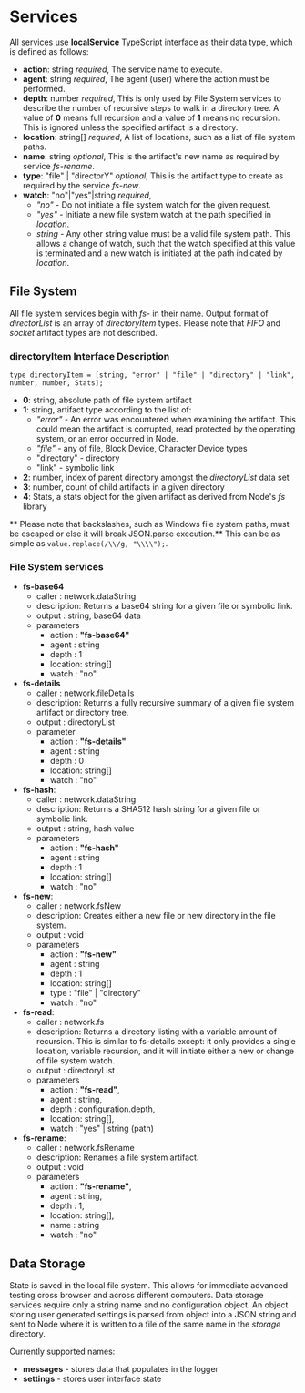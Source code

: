 # Services
All services use **localService** TypeScript interface as their data type, which is defined as follows:

* **action**: string *required*, The service name to execute.
* **agent**: string *required*, The agent (user) where the action must be performed.
* **depth**: number *required*, This is only used by File System services to describe the number of recursive steps to walk in a directory tree. A value of **0** means full recursion and a value of **1** means no recursion. This is ignored unless the specified artifact is a directory.
* **location**: string[] *required*, A list of locations, such as a list of file system paths.
* **name**: string *optional*, This is the artifact's new name as required by service *fs-rename*.
* **type**: "file" | "directorY" *optional*, This is the artifact type to create as required by the service *fs-new*.
* **watch**: "no"|"yes"|string *required*,
   - *"no"* - Do not initiate a file system watch for the given request.
   - *"yes"* - Initiate a new file system watch at the path specified in *location*.
   - *string* - Any other string value must be a valid file system path. This allows a change of watch, such that the watch specified at this value is terminated and a new watch is initiated at the path indicated by *location*.

## File System
All file system services begin with *fs-* in their name.  Output format of *directorList* is an array of *directoryItem* types. Please note that *FIFO* and *socket* artifact types are not described.

### directoryItem Interface Description
`type directoryItem = [string, "error" | "file" | "directory" | "link", number, number, Stats];`
* **0**: string, absolute path of file system artifact
* **1**: string, artifact type according to the list of:
   - *"error"*   - An error was encountered when examining the artifact.  This could mean the artifact is corrupted, read protected by the operating system, or an error occurred in Node.
   - *"file"*    - any of file, Block Device, Character Device types
   - "directory" - directory
   - "link"      - symbolic link
* **2**: number, index of parent directory amongst the *directoryList* data set
* **3**: number, count of child artifacts in a given directory
* **4**: Stats, a stats object for the given artifact as derived from Node's *fs* library

** Please note that backslashes, such as Windows file system paths, must be escaped or else it will break JSON.parse execution.**  This can be as simple as `value.replace(/\\/g, "\\\\");`.

### File System services
* **fs-base64**
   - caller     : network.dataString
   - description: Returns a base64 string for a given file or symbolic link.
   - output     : string, base64 data
   - parameters
      * action  : **"fs-base64"**
      * agent   : string
      * depth   : 1
      * location: string[]
      * watch   : "no"
* **fs-details**
   - caller     : network.fileDetails
   - description: Returns a fully recursive summary of a given file system artifact or directory tree.
   - output     : directoryList
   - parameter
      * action  : **"fs-details"**
      * agent   : string
      * depth   : 0
      * location: string[]
      * watch   : "no"
* **fs-hash**:
   - caller     : network.dataString
   - description: Returns a SHA512 hash string for a given file or symbolic link.
   - output     : string, hash value
   - parameters
      * action  : **"fs-hash"**
      * agent   : string
      * depth   : 1
      * location: string[]
      * watch   : "no"
* **fs-new**:
   - caller     : network.fsNew
   - description: Creates either a new file or new directory in the file system.
   - output     : void
   - parameters
      * action  : **"fs-new"**
      * agent   : string
      * depth   : 1
      * location: string[]
      * type    : "file" | "directory"
      * watch   : "no"
* **fs-read**:
   - caller     : network.fs
   - description: Returns a directory listing with a variable amount of recursion. This is similar to fs-details except: it only provides a single location, variable recursion, and it will initiate either a new or change of file system watch.
   - output     : directoryList
   - parameters
      * action  : **"fs-read"**,
      * agent   : string,
      * depth   : configuration.depth,
      * location: string[],
      * watch   : "yes" | string (path)
* **fs-rename**:
   - caller     : network.fsRename
   - description: Renames a file system artifact.
   - output     : void
   - parameters
      * action  : **"fs-rename"**,
      * agent   : string,
      * depth   : 1,
      * location: string[],
      * name    : string
      * watch   : "no"

## Data Storage

State is saved in the local file system.  This allows for immediate advanced testing cross browser and across different computers.  Data storage services require only a string name and no configuration object.  An object storing user generated settings is parsed from object into a JSON string and sent to Node where it is written to a file of the same name in the *storage* directory.

Currently supported names:

* **messages** - stores data that populates in the logger
* **settings** - stores user interface state